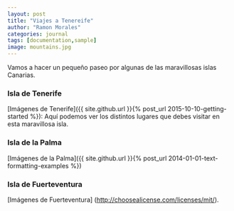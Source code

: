 ```yaml
---
layout: post
title: "Viajes a Tenereife"
author: "Ramon Morales"
categories: journal
tags: [documentation,sample]
image: mountains.jpg
---
```


Vamos a hacer un pequeño paseo por algunas de las maravillosas islas Canarias.

### Isla de Tenerife

[Imágenes de Tenerife]({{ site.github.url }}{% post_url 2015-10-10-getting-started %}): Aquí podemos ver los distintos lugares que debes visitar en esta maravillosa isla.

### Isla de la Palma

[Imágenes de la Palma]({{ site.github.url }}{% post_url 2014-01-01-text-formatting-examples %})

### Isla de Fuerteventura

[Imágenes de Fuerteventura] (http://choosealicense.com/licenses/mit/). 
